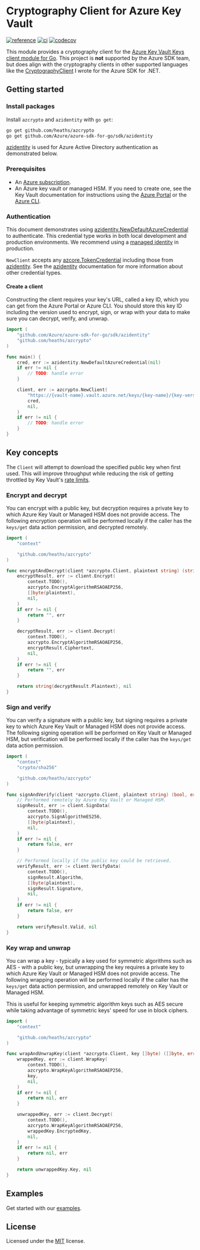 # Cryptography Client for Azure Key Vault

[![reference](https://pkg.go.dev/badge/github.com/heaths/azcrypto.svg)](https://pkg.go.dev/github.com/heaths/azcrypto)
[![ci](https://github.com/heaths/azcrypto/actions/workflows/ci.yml/badge.svg?event=push)](https://github.com/heaths/azcrypto/actions/workflows/ci.yml)
[![codecov](https://codecov.io/gh/heaths/azcrypto/branch/main/graph/badge.svg?token=uL62c7z0zO)](https://codecov.io/gh/heaths/azcrypto)

This module provides a cryptography client for the [Azure Key Vault Keys client module for Go][azkeys].
This project is **not** supported by the Azure SDK team, but does align with the cryptography clients in other supported languages like the [CryptographyClient] I wrote for the Azure SDK for .NET.

## Getting started

### Install packages

Install `azcrypto` and `azidentity` with `go get`:

```bash
go get github.com/heaths/azcrypto
go get github.com/Azure/azure-sdk-for-go/sdk/azidentity
```

[azidentity] is used for Azure Active Directory authentication as demonstrated below.

### Prerequisites

* An [Azure subscription](https://azure.microsoft.com/free/).
* An Azure key vault or managed HSM. If you need to create one, see the Key Vault documentation for instructions using the [Azure Portal](https://docs.microsoft.com/azure/key-vault/general/quick-create-portal) or the [Azure CLI](https://docs.microsoft.com/azure/key-vault/general/quick-create-cli).

### Authentication

This document demonstrates using [azidentity.NewDefaultAzureCredential] to authenticate. This credential type works in both local development and production environments. We recommend using a [managed identity] in production.

`NewClient` accepts any [azcore.TokenCredential] including those from [azidentity]. See the [azidentity] documentation for more information about other credential types.

#### Create a client

Constructing the client requires your key's URL, called a key ID, which you can get from the Azure Portal or Azure CLI. You should store this key ID including the version used to encrypt, sign, or wrap with your data to make sure you can decrypt, verify, and unwrap.

```go
import (
    "github.com/Azure/azure-sdk-for-go/sdk/azidentity"
    "github.com/heaths/azcrypto"
)

func main() {
    cred, err := azidentity.NewDefaultAzureCredential(nil)
    if err != nil {
        // TODO: handle error
    }

    client, err := azcrypto.NewClient(
        "https://{vault-name}.vault.azure.net/keys/{key-name}/{key-version}",
        cred,
        nil,
    )
    if err != nil {
        // TODO: handle error
    }
}
```

## Key concepts

The `Client` will attempt to download the specified public key when first used. This will improve throughput while reducing the risk of getting throttled by Key Vault's [rate limits].

### Encrypt and decrypt

You can encrypt with a public key, but decryption requires a private key to which Azure Key Vault or Managed HSM does not provide access.
The following encryption operation will be performed locally if the caller has the `keys/get` data action permission, and decrypted remotely.

```go
import (
    "context"

    "github.com/heaths/azcrypto"
)

func encryptAndDecrypt(client *azcrypto.Client, plaintext string) (string, error) {
    encryptResult, err := client.Encrypt(
        context.TODO(),
        azcrypto.EncryptAlgorithmRSAOAEP256,
        []byte(plaintext),
        nil,
    )
    if err != nil {
        return "", err
    }

    decryptResult, err := client.Decrypt(
        context.TODO(),
        azcrypto.EncryptAlgorithmRSAOAEP256,
        encryptResult.Ciphertext,
        nil,
    )
    if err != nil {
        return "", err
    }

    return string(decryptResult.Plaintext), nil
}
```

### Sign and verify

You can verify a signature with a public key, but signing requires a private key to which Azure Key Vault or Managed HSM does not provide access.
The following signing operation will be performed on Key Vault or Managed HSM, but verification will be performed locally if the caller
has the `keys/get` data action permission.

```go
import (
    "context"
    "crypto/sha256"

    "github.com/heaths/azcrypto"
)

func signAndVerify(client *azcrypto.Client, plaintext string) (bool, error) {
    // Performed remotely by Azure Key Vault or Managed HSM.
    signResult, err := client.SignData(
        context.TODO(),
        azcrypto.SignAlgorithmES256,
        []byte(plaintext),
        nil,
    )
    if err != nil {
        return false, err
    }

    // Performed locally if the public key could be retrieved.
    verifyResult, err := client.VerifyData(
        context.TODO(),
        signResult.Algorithm,
        []byte(plaintext),
        signResult.Signature,
        nil,
    )
    if err != nil {
        return false, err
    }

    return verifyResult.Valid, nil
}
```

### Key wrap and unwrap

You can wrap a key - typically a key used for symmetric algorithms such as AES - with a public key,
but unwrapping the key requires a private key to which Azure Key Vault or Managed HSM does not provide access.
The following wrapping operation will be performed locally if the caller has the `keys/get` data action permission,
and unwrapped remotely on Key Vault or Managed HSM.

This is useful for keeping symmetric algorithm keys such as AES secure while taking advantage of symmetric keys' speed for use in block ciphers.

```go
import (
    "context"

    "github.com/heaths/azcrypto"
)

func wrapAndUnwrapKey(client *azcrypto.Client, key []byte) ([]byte, error) {
    wrappedKey, err := client.WrapKey(
        context.TODO(),
        azcrypto.WrapKeyAlgorithmRSAOAEP256,
        key,
        nil,
    )
    if err != nil {
        return nil, err
    }

    unwrappedKey, err := client.Decrypt(
        context.TODO(),
        azcrypto.WrapKeyAlgorithmRSAOAEP256,
        wrappedKey.EncryptedKey,
        nil,
    )
    if err != nil {
        return nil, err
    }

    return unwrappedKey.Key, nil
}
```

## Examples

Get started with our [examples].

## License

Licensed under the [MIT](LICENSE.txt) license.

[azcore.TokenCredential]: https://pkg.go.dev/github.com/Azure/azure-sdk-for-go/sdk/azcore#TokenCredential
[azidentity.NewDefaultAzureCredential]: https://pkg.go.dev/github.com/Azure/azure-sdk-for-go/sdk/azidentity#NewDefaultAzureCredential
[azidentity]: https://pkg.go.dev/github.com/Azure/azure-sdk-for-go/sdk/azidentity
[azkeys]: https://pkg.go.dev/github.com/Azure/azure-sdk-for-go/sdk/security/keyvault/azkeys
[CryptographyClient]: https://learn.microsoft.com/dotnet/api/azure.security.keyvault.keys.cryptography.cryptographyclient
[examples]: https://pkg.go.dev/github.com/heaths/azcrypto#pkg-examples
[managed identity]: https://docs.microsoft.com/azure/active-directory/managed-identities-azure-resources/overview
[rate limits]: https://learn.microsoft.com/azure/key-vault/general/service-limits
